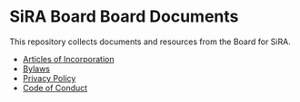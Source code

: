 # SiRA Board Board Documents

This repository collects documents and resources from the Board for SiRA.

- [Articles of Incorporation](https://github.com/societyinforisk/docs/blob/main/articles.md)
- [Bylaws](https://github.com/societyinforisk/bylaws/blob/main/bylaws.md)
- [Privacy Policy](https://github.com/societyinforisk/bylaws/blob/main/privacy.md)
- [Code of Conduct](https://github.com/societyinforisk/code-of-conduct/)
